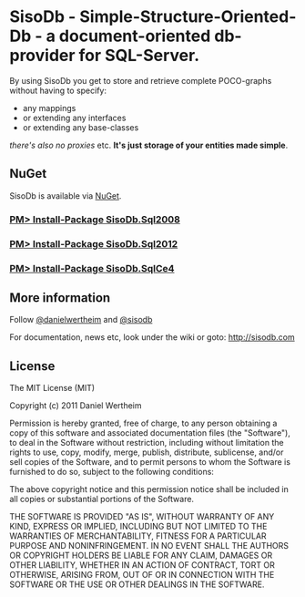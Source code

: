 # SisoDb - Simple-Structure-Oriented-Db - a document-oriented db-provider for SQL-Server.

By using SisoDb you get to store and retrieve complete POCO-graphs without having to specify:

* any mappings
* or extending any interfaces 
* or extending any base-classes

_there's also no proxies_ etc. **It's just storage of your entities made simple**.

## NuGet
SisoDb is available via [NuGet](http://nuget.org/packages?q=sisodb).

### [PM> Install-Package SisoDb.Sql2008](http://nuget.org/packages/SisoDb.Sql2008)

### [PM> Install-Package SisoDb.Sql2012](http://nuget.org/packages/SisoDb.Sql2012)

### [PM> Install-Package SisoDb.SqlCe4](http://nuget.org/packages/SisoDb.SqlCe4)

## More information
Follow [@danielwertheim](http://twitter.com/danielwertheim) and [@sisodb](http://twitter.com/sisodb)

For documentation, news etc, look under the wiki or goto: http://sisodb.com

## License
The MIT License (MIT)

Copyright (c) 2011 Daniel Wertheim

Permission is hereby granted, free of charge, to any person obtaining a copy of this software and associated documentation files (the "Software"), to deal in the Software without restriction, including without limitation the rights to use, copy, modify, merge, publish, distribute, sublicense, and/or sell copies of the Software, and to permit persons to whom the Software is furnished to do so, subject to the following conditions:

The above copyright notice and this permission notice shall be included in all copies or substantial portions of the Software.

THE SOFTWARE IS PROVIDED "AS IS", WITHOUT WARRANTY OF ANY KIND, EXPRESS OR IMPLIED, INCLUDING BUT NOT LIMITED TO THE WARRANTIES OF MERCHANTABILITY, FITNESS FOR A PARTICULAR PURPOSE AND NONINFRINGEMENT. IN NO EVENT SHALL THE AUTHORS OR COPYRIGHT HOLDERS BE LIABLE FOR ANY CLAIM, DAMAGES OR OTHER LIABILITY, WHETHER IN AN ACTION OF CONTRACT, TORT OR OTHERWISE, ARISING FROM, OUT OF OR IN CONNECTION WITH THE SOFTWARE OR THE USE OR OTHER DEALINGS IN THE SOFTWARE.
